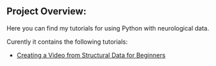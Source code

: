 ## Project Overview:

Here you can find my tutorials for using Python with neurological data.

Curently it contains the following tutorials:

- [Creating a Video from Structural Data for Beginners](https://github.com/Thomasrider/Python-and-Neuroimaging/blob/master/Creating%20a%20Video%20from%20Structural%20Data%20for%20Beginners.md)
